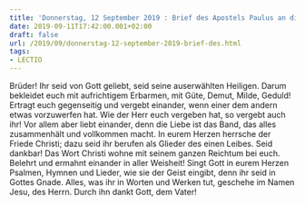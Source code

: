 ```yaml
---
title: 'Donnerstag, 12 September 2019 : Brief des Apostels Paulus an die Kolosser 3,12-17.'
date: 2019-09-11T17:42:00.001+02:00
draft: false
url: /2019/09/donnerstag-12-september-2019-brief-des.html
tags: 
- LECTIO
---
```


Brüder! Ihr seid von Gott geliebt, seid seine auserwählten Heiligen. Darum bekleidet euch mit aufrichtigem Erbarmen, mit Güte, Demut, Milde, Geduld! Ertragt euch gegenseitig und vergebt einander, wenn einer dem andern etwas vorzuwerfen hat. Wie der Herr euch vergeben hat, so vergebt auch ihr! Vor allem aber liebt einander, denn die Liebe ist das Band, das alles zusammenhält und vollkommen macht. In eurem Herzen herrsche der Friede Christi; dazu seid ihr berufen als Glieder des einen Leibes. Seid dankbar! Das Wort Christi wohne mit seinem ganzen Reichtum bei euch. Belehrt und ermahnt einander in aller Weisheit! Singt Gott in eurem Herzen Psalmen, Hymnen und Lieder, wie sie der Geist eingibt, denn ihr seid in Gottes Gnade. Alles, was ihr in Worten und Werken tut, geschehe im Namen Jesu, des Herrn. Durch ihn dankt Gott, dem Vater!